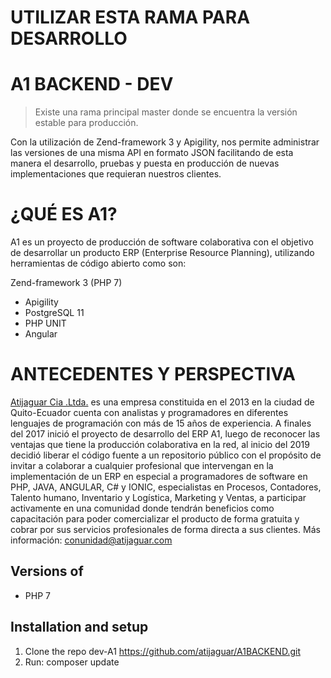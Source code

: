 # UTILIZAR ESTA RAMA PARA DESARROLLO

# A1 BACKEND - DEV

> Existe una rama principal master donde se encuentra la versión estable para producción.

Con la utilización de Zend-framework 3 y Apigility, nos permite administrar las versiones de una misma API en formato JSON facilitando de esta manera el desarrollo, pruebas y puesta en producción de nuevas implementaciones que requieran nuestros clientes.

# ¿QUÉ ES A1?

A1 es un proyecto de producción de software colaborativa con el objetivo de desarrollar un producto ERP (Enterprise Resource Planning), utilizando herramientas de código abierto como son:

Zend-framework 3  (PHP 7)
   -	Apigility 
   -	PostgreSQL 11
   -	PHP UNIT 
   -	Angular

 

# ANTECEDENTES Y PERSPECTIVA
[Atijaguar Cia .Ltda.](http://atijaguar.com) es una empresa constituida en el 2013 en la ciudad de Quito-Ecuador cuenta con analistas y programadores en diferentes lenguajes de programación con más de 15 años de experiencia. A finales del 2017 inició el proyecto de desarrollo del ERP A1, luego de reconocer las ventajas que tiene la producción colaborativa en la red, al inicio del 2019 decidió liberar el código fuente a un repositorio público con el propósito de invitar a colaborar a cualquier profesional que intervengan en la implementación de un ERP en especial a programadores de software en PHP, JAVA, ANGULAR, C# y IONIC, especialistas en Procesos, Contadores, Talento humano, Inventario y Logística, Marketing y Ventas, a participar activamente en una comunidad donde tendrán beneficios como capacitación para poder comercializar el producto de forma gratuita y cobrar por sus servicios profesionales de forma directa a sus clientes.
Más información: conunidad@atijaguar.com

## Versions of

 - PHP 7

## Installation and setup
1. Clone the repo dev-A1 https://github.com/atijaguar/A1BACKEND.git
2. Run: composer update
